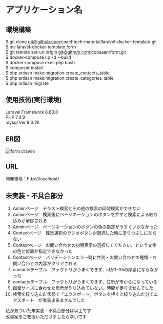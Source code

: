 # アプリケーション名

## 環境構築
$ git clone git@github.com:coachtech-material/laravel-docker-template.git  
$ mv laravel-docker-template form  
$ git remote set-url origin git@github.com:cobaaan/form.git  
$ docker-compose up -d --build  
$ docker-compose exec php bash  
$ composer install  
$ php artisan make:migration create_contacts_table  
$ php artisan make:migration create_categories_table  
$ php artisan migrate  

## 使用技術(実行環境)
Laravel Framework 8.83.8  
PHP 7.4.9  
mysql  Ver 8.0.26  

## ER図
![form drawio](https://github.com/cobaaan/form/assets/77657934/595f2c6c-3ee8-4911-a271-f2e0647dffec)


## URL
開発環境：http://localhost/

## 未実装・不具合部分
1. Adminページ　テキスト検索とその他の検索の同時検索ができない  
2. Adminページ　検索後にページネーションのボタンを押すと検索による絞り込みが解除される  
3. Adminページ　ページネーションのボタンの色の指定がうまくいかなかった  
4. Contactページ　性別選択のラジオボタンが選択した時に塗りつぶしにならない  
5. Contactページ　お問い合わせの初期表示の選択してください、という文字の色と位置が指定できなかった  
6. Contactページ　バリデーションエラー時に性別・お問い合わせの種類・お問い合わせの内容がクリアされる  
7. contactsテーブル　ファクトリがうまくできず、idが1~35の順番にならなかった  
8. contactsテーブル　ファクトリがうまくできず、住所が市からになっている  
9. 画面サイズに合わせた表示が作り込めていない。時間が足りませんでした  
10. 検索を絞り込んだ状態で「エクスポート」ボタンを押すと絞り込んだ分でエクスポート　が実装出来ませんでした  

私が気づいた未実装・不具合部分は以上です  
改善案をご教授いただけましたら幸いです
